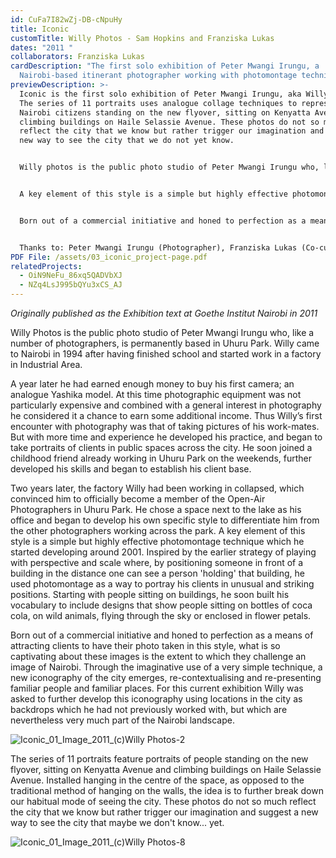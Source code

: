 ```yaml
---
id: CuFa7I82wZj-DB-cNpuHy
title: Iconic
customTitle: Willy Photos - Sam Hopkins and Franziska Lukas
dates: "2011 "
collaborators: Franziska Lukas
cardDescription: "The first solo exhibition of Peter Mwangi Irungu, a
  Nairobi-based itinerant photographer working with photomontage techniques "
previewDescription: >-
  Iconic is the first solo exhibition of Peter Mwangi Irungu, aka Willy Photos.
  The series of 11 portraits uses analogue collage techniques to represent
  Nairobi citizens standing on the new flyover, sitting on Kenyatta Avenue and
  climbing buildings on Haile Selassie Avenue. These photos do not so much
  reflect the city that we know but rather trigger our imagination and suggest a
  new way to see the city that we do not yet know.


  Willy photos is the public photo studio of Peter Mwangi Irungu who, like a number of photographers, is permanently based in Uhuru park. Willy’s first encounter with photography was that of taking pictures of his work-mates. But with more time and experience he developed his practice, and began to take portraits of clients in public spaces across the city. 


  A key element of this style is a simple but highly effective photomontage technique, which he started developing around 2001. Willy uses photomontage as a way to show his clients in unusual and striking positions such as sitting on buildings, bottles of coca cola and wild animals, flying through the sky or enclosed in flower petals.


  Born out of a commercial initiative and honed to perfection as a means of attracting clients, what is so captivating about these images is the extent to which they challenge an image of Nairobi and how, through the imaginative use of a very simple technique, a new iconography of the city emerges.


  Thanks to: Peter Mwangi Irungu (Photographer), Franziska Lukas (Co-curator). Supported by: Goethe Institut Nairobi
PDF File: /assets/03_iconic_project-page.pdf
relatedProjects:
  - OiN9NeFu_86xq5QADVbXJ
  - NZq4LsJ995bQYu3xCS_AJ
---
```

*Originally published as the Exhibition text at Goethe Institut Nairobi in 2011*



Willy Photos is the public photo studio of Peter Mwangi Irungu who, like a number of photographers, is permanently based in Uhuru Park. Willy came to Nairobi in 1994 after having finished school and started work in a factory in Industrial Area.

A year later he had earned enough money to buy his first camera; an analogue Yashika model. At this time photographic equipment was not particularly expensive and combined with a general interest in photography he considered it a chance to earn some additional income. Thus Willy’s first encounter with photography was that of taking pictures of his work-mates. But with more time and experience he developed his practice, and began to take portraits of clients in public spaces across the city. He soon joined a childhood friend already working in Uhuru Park on the weekends, further developed his skills and began to establish his client base.

Two years later, the factory Willy had been working in collapsed, which convinced him to officially become a member of the Open-Air Photographers in Uhuru Park. He chose a space next to the lake as his office and began to develop his own specific style to differentiate him from the other photographers working across the park. A key element of this style is a simple but highly effective photomontage technique which he started developing around 2001. Inspired by the earlier strategy of playing with perspective and scale where, by positioning someone in front of a building in the distance one can see a person 'holding' that building, he used photomontage as a way to portray his clients in unusual and striking positions. Starting with people sitting on buildings, he soon built his vocabulary to include designs that show people sitting on bottles of coca cola, on wild animals, flying through the sky or enclosed in flower petals.

Born out of a commercial initiative and honed to perfection as a means of attracting clients to have their photo taken in this style, what is so captivating about these images is the extent to which they challenge an image of Nairobi. Through the imaginative use of a very simple technique, a new iconography of the city emerges, re-contextualising and re-presenting familiar people and familiar places. For this current exhibition Willy was asked to further develop this iconography using locations in the city as backdrops which he had not previously worked with, but which are nevertheless very much part of the Nairobi landscape.

![](/assets/iconic_01_image_2011_-c-willy-photos-2.jpg "Iconic_01_Image_2011_(c)Willy Photos-2")

The series of 11 portraits feature portraits of people standing on the new flyover, sitting on Kenyatta Avenue and climbing buildings on Haile Selassie Avenue. Installed hanging in the centre of the space, as opposed to the traditional method of hanging on the walls, the idea is to further break down our habitual mode of seeing the city. These photos do not so much reflect the city that we know but rather trigger our imagination and suggest a new way to see the city that maybe we don't know... yet.

![](/assets/iconic_01_image_2011_-c-willy-photos-8.jpg "Iconic_01_Image_2011_(c)Willy Photos-8")
